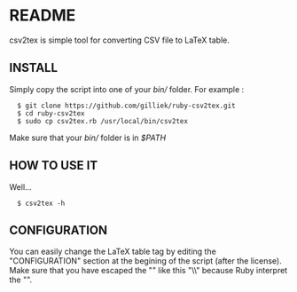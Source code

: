 README
======

csv2tex is simple tool for converting CSV file to LaTeX table.

INSTALL
-------

Simply copy the script into one of your *bin/* folder. For example :

      $ git clone https://github.com/gilliek/ruby-csv2tex.git
      $ cd ruby-csv2tex
      $ sudo cp csv2tex.rb /usr/local/bin/csv2tex

Make sure that your *bin/* folder is in *$PATH*

HOW TO USE IT
-------------

Well...

      $ csv2tex -h

CONFIGURATION
-------------

You can easily change the LaTeX table tag by editing the "CONFIGURATION"
section at the begining of the script (after the license). Make sure that
you have escaped the "\" like this "\\\\" because Ruby interpret the "\".

